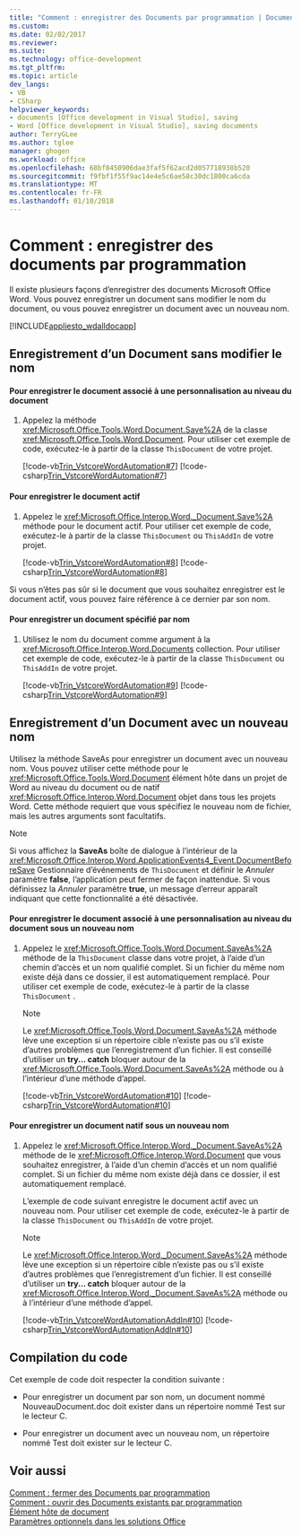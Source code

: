 ```yaml
---
title: "Comment : enregistrer des Documents par programmation | Documents Microsoft"
ms.custom: 
ms.date: 02/02/2017
ms.reviewer: 
ms.suite: 
ms.technology: office-development
ms.tgt_pltfrm: 
ms.topic: article
dev_langs:
- VB
- CSharp
helpviewer_keywords:
- documents [Office development in Visual Studio], saving
- Word [Office development in Visual Studio], saving documents
author: TerryGLee
ms.author: tglee
manager: ghogen
ms.workload: office
ms.openlocfilehash: 68bf8450906dae3faf5f62acd2d057718938b520
ms.sourcegitcommit: f9fbf1f55f9ac14e4e5c6ae58c30dc1800ca6cda
ms.translationtype: MT
ms.contentlocale: fr-FR
ms.lasthandoff: 01/10/2018
---
```

# <a name="how-to-programmatically-save-documents"></a>Comment : enregistrer des documents par programmation
  Il existe plusieurs façons d’enregistrer des documents Microsoft Office Word. Vous pouvez enregistrer un document sans modifier le nom du document, ou vous pouvez enregistrer un document avec un nouveau nom.  
  
 [!INCLUDE[appliesto_wdalldocapp](../vsto/includes/appliesto-wdalldocapp-md.md)]  
  
## <a name="saving-a-document-without-changing-the-name"></a>Enregistrement d’un Document sans modifier le nom  
  
#### <a name="to-save-the-document-associated-with-a-document-level-customization"></a>Pour enregistrer le document associé à une personnalisation au niveau du document  
  
1.  Appelez la méthode <xref:Microsoft.Office.Tools.Word.Document.Save%2A> de la classe <xref:Microsoft.Office.Tools.Word.Document>. Pour utiliser cet exemple de code, exécutez-le à partir de la classe `ThisDocument` de votre projet.  
  
     [!code-vb[Trin_VstcoreWordAutomation#7](../vsto/codesnippet/VisualBasic/Trin_VstcoreWordAutomationVB/ThisDocument.vb#7)]
     [!code-csharp[Trin_VstcoreWordAutomation#7](../vsto/codesnippet/CSharp/Trin_VstcoreWordAutomationCS/ThisDocument.cs#7)]  
  
#### <a name="to-save-the-active-document"></a>Pour enregistrer le document actif  
  
1.  Appelez le <xref:Microsoft.Office.Interop.Word._Document.Save%2A> méthode pour le document actif. Pour utiliser cet exemple de code, exécutez-le à partir de la classe `ThisDocument` ou `ThisAddIn` de votre projet.  
  
     [!code-vb[Trin_VstcoreWordAutomation#8](../vsto/codesnippet/VisualBasic/Trin_VstcoreWordAutomationVB/ThisDocument.vb#8)]
     [!code-csharp[Trin_VstcoreWordAutomation#8](../vsto/codesnippet/CSharp/Trin_VstcoreWordAutomationCS/ThisDocument.cs#8)]  
  
 Si vous n’êtes pas sûr si le document que vous souhaitez enregistrer est le document actif, vous pouvez faire référence à ce dernier par son nom.  
  
#### <a name="to-save-a-document-specified-by-name"></a>Pour enregistrer un document spécifié par nom  
  
1.  Utilisez le nom du document comme argument à la <xref:Microsoft.Office.Interop.Word.Documents> collection. Pour utiliser cet exemple de code, exécutez-le à partir de la classe `ThisDocument` ou `ThisAddIn` de votre projet.  
  
     [!code-vb[Trin_VstcoreWordAutomation#9](../vsto/codesnippet/VisualBasic/Trin_VstcoreWordAutomationVB/ThisDocument.vb#9)]
     [!code-csharp[Trin_VstcoreWordAutomation#9](../vsto/codesnippet/CSharp/Trin_VstcoreWordAutomationCS/ThisDocument.cs#9)]  
  
## <a name="saving-a-document-with-a-new-name"></a>Enregistrement d’un Document avec un nouveau nom  
 Utilisez la méthode SaveAs pour enregistrer un document avec un nouveau nom. Vous pouvez utiliser cette méthode pour le <xref:Microsoft.Office.Tools.Word.Document> élément hôte dans un projet de Word au niveau du document ou de natif <xref:Microsoft.Office.Interop.Word.Document> objet dans tous les projets Word. Cette méthode requiert que vous spécifiez le nouveau nom de fichier, mais les autres arguments sont facultatifs.  
  
> [!NOTE]  
>  Si vous affichez la **SaveAs** boîte de dialogue à l’intérieur de la <xref:Microsoft.Office.Interop.Word.ApplicationEvents4_Event.DocumentBeforeSave> Gestionnaire d’événements de `ThisDocument` et définir le *Annuler* paramètre **false**, l’application peut fermer de façon inattendue. Si vous définissez la *Annuler* paramètre **true**, un message d’erreur apparaît indiquant que cette fonctionnalité a été désactivée.  
  
#### <a name="to-save-the-document-associated-with-a-document-level-customization-with-a-new-name"></a>Pour enregistrer le document associé à une personnalisation au niveau du document sous un nouveau nom  
  
1.  Appelez le <xref:Microsoft.Office.Tools.Word.Document.SaveAs%2A> méthode de la `ThisDocument` classe dans votre projet, à l’aide d’un chemin d’accès et un nom qualifié complet. Si un fichier du même nom existe déjà dans ce dossier, il est automatiquement remplacé. Pour utiliser cet exemple de code, exécutez-le à partir de la classe `ThisDocument` .  
  
    > [!NOTE]  
    >  Le <xref:Microsoft.Office.Tools.Word.Document.SaveAs%2A> méthode lève une exception si un répertoire cible n’existe pas ou s’il existe d’autres problèmes que l’enregistrement d’un fichier. Il est conseillé d’utiliser un **try... catch** bloquer autour de la <xref:Microsoft.Office.Tools.Word.Document.SaveAs%2A> méthode ou à l’intérieur d’une méthode d’appel.  
  
     [!code-vb[Trin_VstcoreWordAutomation#10](../vsto/codesnippet/VisualBasic/Trin_VstcoreWordAutomationVB/ThisDocument.vb#10)]
     [!code-csharp[Trin_VstcoreWordAutomation#10](../vsto/codesnippet/CSharp/Trin_VstcoreWordAutomationCS/ThisDocument.cs#10)]  
  
#### <a name="to-save-a-native-document-with-a-new-name"></a>Pour enregistrer un document natif sous un nouveau nom  
  
1.  Appelez le <xref:Microsoft.Office.Interop.Word._Document.SaveAs%2A> méthode de le <xref:Microsoft.Office.Interop.Word.Document> que vous souhaitez enregistrer, à l’aide d’un chemin d’accès et un nom qualifié complet. Si un fichier du même nom existe déjà dans ce dossier, il est automatiquement remplacé.  
  
     L’exemple de code suivant enregistre le document actif avec un nouveau nom. Pour utiliser cet exemple de code, exécutez-le à partir de la classe `ThisDocument` ou `ThisAddIn` de votre projet.  
  
    > [!NOTE]  
    >  Le <xref:Microsoft.Office.Interop.Word._Document.SaveAs%2A> méthode lève une exception si un répertoire cible n’existe pas ou s’il existe d’autres problèmes que l’enregistrement d’un fichier. Il est conseillé d’utiliser un **try... catch** bloquer autour de la <xref:Microsoft.Office.Interop.Word._Document.SaveAs%2A> méthode ou à l’intérieur d’une méthode d’appel.  
  
     [!code-vb[Trin_VstcoreWordAutomationAddIn#10](../vsto/codesnippet/VisualBasic/Trin_VstcoreWordAutomationAddIn/ThisAddIn.vb#10)]
     [!code-csharp[Trin_VstcoreWordAutomationAddIn#10](../vsto/codesnippet/CSharp/Trin_VstcoreWordAutomationAddIn/ThisAddIn.cs#10)]  
  
## <a name="compiling-the-code"></a>Compilation du code  
 Cet exemple de code doit respecter la condition suivante :  
  
-   Pour enregistrer un document par son nom, un document nommé NouveauDocument.doc doit exister dans un répertoire nommé Test sur le lecteur C.  
  
-   Pour enregistrer un document avec un nouveau nom, un répertoire nommé Test doit exister sur le lecteur C.  
  
## <a name="see-also"></a>Voir aussi  
 [Comment : fermer des Documents par programmation](../vsto/how-to-programmatically-close-documents.md)   
 [Comment : ouvrir des Documents existants par programmation](../vsto/how-to-programmatically-open-existing-documents.md)   
 [Élément hôte de document](../vsto/document-host-item.md)   
 [Paramètres optionnels dans les solutions Office](../vsto/optional-parameters-in-office-solutions.md)  
  
  